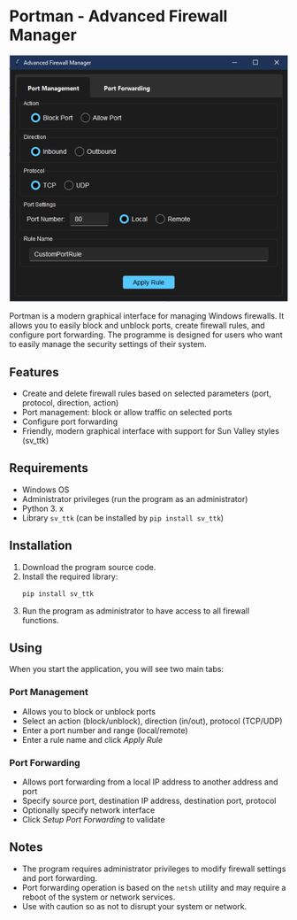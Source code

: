 # Portman - Advanced Firewall Manager

![Application Screenshot](portman.png) <!-- Add a screenshot if available -->

Portman is a modern graphical interface for managing Windows firewalls. It allows you to easily block and unblock ports, create firewall rules, and configure port forwarding. The programme is designed for users who want to easily manage the security settings of their system.

## Features

- Create and delete firewall rules based on selected parameters (port, protocol, direction, action)
- Port management: block or allow traffic on selected ports
- Configure port forwarding
- Friendly, modern graphical interface with support for Sun Valley styles (sv_ttk)

## Requirements

- Windows OS
- Administrator privileges (run the program as an administrator)
- Python 3. x
- Library `sv_ttk` (can be installed by `pip install sv_ttk`)

## Installation

1. Download the program source code.
2. Install the required library:
   ```bash
   pip install sv_ttk

3. Run the program as administrator to have access to all firewall functions.

## Using

When you start the application, you will see two main tabs:

### Port Management

- Allows you to block or unblock ports
- Select an action (block/unblock), direction (in/out), protocol (TCP/UDP)
- Enter a port number and range (local/remote)
- Enter a rule name and click *Apply Rule*

### Port Forwarding

- Allows port forwarding from a local IP address to another address and port
- Specify source port, destination IP address, destination port, protocol
- Optionally specify network interface
- Click *Setup Port Forwarding* to validate

## Notes

- The program requires administrator privileges to modify firewall settings and port forwarding.
- Port forwarding operation is based on the `netsh` utility and may require a reboot of the system or network services.
- Use with caution so as not to disrupt your system or network.


